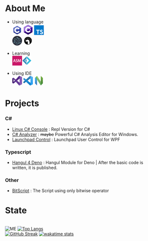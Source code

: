 # About Me

- Using language<br>
<img src="/lang/c.png" width="32"> <img src="/lang/csharp.png" width="32"> <img src="/lang/typescript.png" width="32"><br>
<img src="/lang/electron.png" width="32"> <img src="/lang/deno.png" width="32">

- Learning<br>
<img src="/lang/assembly.png" width="32"><img src="/lang/fsharp.png" width="32">

- Using IDE<br>
<img src="/ide/vs.png" width="32"> <img src="/ide/vsc.png" width="32"> <img src="/ide/neovim.png" width="32">

# Projects

### C#
- [Linux C# Console](https://github.com/Lukince/Linux-CS-Console) : Repl Version for C#
- [C# Analyzer](https://github.com/Lukince/CSharp-Analyzer) : ~~maybe~~ Powerful C# Analysis Editor for Windows.
- [Launchpad Control](https://github.com/Lukince/LaunchpadControl) : Launchpad User Control for WPF

### Typescript
- [Hangul 4 Deno](https://github.com/Lukince/Hangul4deno) : Hangul Module for Deno | After the basic code is written, it is published.

### Other
- [BitScript](https://github.com/Lukince/BitScript) : The Script using only bitwise operator

# State

<br>![ME](https://github-readme-stats.vercel.app/api?username=lukince&show_icons=true&theme=radical&count_private=true)
[![Top Langs](https://github-readme-stats.vercel.app/api/top-langs/?username=lukince&layout=compact&theme=radical)](https://github.com/anuraghazra/github-readme-stats)
<br>[![GitHub Streak](http://github-readme-streak-stats.herokuapp.com?user=Lukince&theme=dark)](https://git.io/streak-stats)
[![wakatime stats](https://github-readme-stats.vercel.app/api/wakatime?username=Lukince&theme=radical)](https://github.com/anuraghazra/github-readme-stats)

